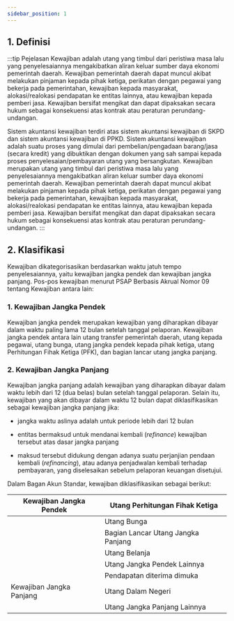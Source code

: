 ```yaml
--- 
sidebar_position: 1 
---
```


## 1. Definisi 
:::tip Pejelasan
Kewajiban adalah utang yang timbul dari peristiwa masa lalu yang
penyelesaiannya mengakibatkan aliran keluar sumber daya ekonomi
pemerintah daerah. Kewajiban pemerintah daerah dapat muncul akibat
melakukan pinjaman kepada pihak ketiga, perikatan dengan pegawai yang
bekerja pada pemerintahan, kewajiban kepada masyarakat,
alokasi/realokasi pendapatan ke entitas lainnya, atau kewajiban kepada
pemberi jasa. Kewajiban bersifat mengikat dan dapat dipaksakan secara
hukum sebagai konsekuensi atas kontrak atau peraturan
perundang-undangan.

Sistem akuntansi kewajiban terdiri atas sistem akuntansi kewajiban di
SKPD dan sistem akuntansi kewajiban di PPKD. Sistem akuntansi kewajiban
adalah suatu proses yang dimulai dari pembelian/pengadaan barang/jasa
(secara kredit) yang dibuktikan dengan dokumen yang sah sampai kepada
proses penyelesaian/pembayaran utang yang bersangkutan. Kewajiban
merupakan utang yang timbul dari peristiwa masa lalu yang
penyelesaiannya mengakibatkan aliran keluar sumber daya ekonomi
pemerintah daerah. Kewajiban pemerintah daerah dapat muncul akibat
melakukan pinjaman kepada pihak ketiga, perikatan dengan pegawai yang
bekerja pada pemerintahan, kewajiban kepada masyarakat,
alokasi/realokasi pendapatan ke entitas lainnya, atau kewajiban kepada
pemberi jasa. Kewajiban bersifat mengikat dan dapat dipaksakan secara
hukum sebagai konsekuensi atas kontrak atau peraturan
perundang-undangan.
:::

## 2. Klasifikasi

Kewajiban dikategorisasikan berdasarkan waktu jatuh tempo
penyelesaiannya, yaitu kewajiban jangka pendek dan kewajiban jangka
panjang. Pos-pos kewajiban menurut PSAP Berbasis Akrual Nomor 09 tentang
Kewajiban antara lain:

### 1. Kewajiban Jangka Pendek 

Kewajiban jangka pendek merupakan kewajiban yang diharapkan dibayar
dalam waktu paling lama 12 bulan setelah tanggal pelaporan. Kewajiban
jangka pendek antara lain utang transfer pemerintah daerah, utang kepada
pegawai, utang bunga, utang jangka pendek kepada pihak ketiga, utang
Perhitungan Fihak Ketiga (PFK), dan bagian lancar utang jangka panjang.

### 2. Kewajiban Jangka Panjang 

Kewajiban jangka panjang adalah kewajiban yang diharapkan dibayar dalam
waktu lebih dari 12 (dua belas) bulan setelah tanggal pelaporan. Selain
itu, kewajiban yang akan dibayar dalam waktu 12 bulan dapat
diklasifikasikan sebagai kewajiban jangka panjang jika:

-   jangka waktu aslinya adalah untuk periode lebih dari 12 bulan

-   entitas bermaksud untuk mendanai kembali (*refinance*) kewajiban
    tersebut atas dasar jangka panjang

-   maksud tersebut didukung dengan adanya suatu perjanjian pendaan
    kembali (*refinancing*), atau adanya penjadwalan kembali terhadap
    pembayaran, yang diselesaikan sebelum pelaporan keuangan disetujui.

Dalam Bagan Akun Standar, kewajiban diklasifikasikan sebagai berikut:

| Kewajiban Jangka Pendek  | Utang Perhitungan Fihak Ketiga     |
|--------------------------|------------------------------------|
|                          | Utang Bunga                        |
|                          | Bagian Lancar Utang Jangka Panjang |
|                          | Utang Belanja                      |
|                          | Utang Jangka Pendek Lainnya        |
|                          | Pendapatan diterima dimuka         |
| Kewajiban Jangka Panjang | Utang Dalam Negeri                 |
|                          | Utang Jangka Panjang Lainnya       |


